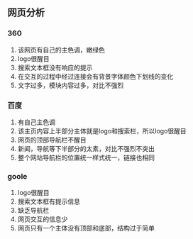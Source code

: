 ## 网页分析
### 360
1. 该网页有自己的主色调，嫩绿色
2. logo很醒目
3. 搜索文本框没有响应的提示
4. 在交互的过程中经过连接会有背景字体颜色下划线的变化
5. 文字过多，模块内容过多，对比不强烈
### 百度
1. 有自己主色调
2. 该主页内容上半部分主体就是logo和搜索栏，所以logo很醒目
3. 网页的顶部导航栏不醒目
4. 新闻，导航等下半部分的太素，对比不强烈不突出
5. 整个网站导航栏的位置统一样式统一，链接也相同
### goole
1. logo很醒目
2. 搜索文本框有提示信息
3. 缺乏导航栏
4. 网页交互的信息少
5. 网页只有一个主体没有顶部和底部，结构过于简单